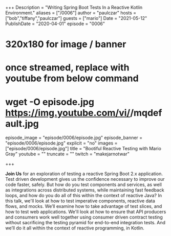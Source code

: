 +++
Description = "Writing Spring Boot Tests In a Reactive Kotlin Environment."
aliases = ["/0006"]
author = "paulczar"
hosts = ["bob","tiffany","paulczar"]
guests = ["mario"]
Date = "2021-05-12"
PublishDate = "2020-04-01"
episode = "0006"
# 320x180 for image / banner
# once streamed, replace with youtube from below command
# wget -O episode.jpg https://img.youtube.com/vi/<youtube-id>/mqdefault.jpg
episode_image = "episode/0006/episode.jpg"
episode_banner = "episode/0006/episode.jpg"
explicit = "no"
images = ["episode/0006/episode.jpg"]
title = "Bootiful Reactive Testing with Mario Gray"
youtube = ""
truncate = ""
twitch = "makejarnotwar"

+++

**Join Us** for an exploration of testing a reactive Spring Boot 2.x application. Test driven development gives us the confidence necessary to improve our code faster, safely. But how do you test components and services, as well as integrations across distributed systems, while maintaining fast feedback loops, and how do you do all of this within the context of reactive Java? In this talk, we'll look at how to test imperative components, reactive data flows, and mocks. We’ll examine how to take advantage of test slices, and how to test web applications. We'll look at how to ensure that API producers and consumers work well together using consumer driven contract testing without sacrificing the testing pyramid for end-to-end integration tests. And we’ll do it all within the context of reactive programming, in Kotlin.
